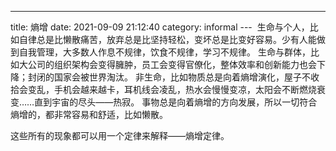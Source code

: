 ---
title: 熵增
date: 2021-09-09 21:12:40
category: informal
--- 
生命与个人，比如自律总是比懒散痛苦，放弃总是比坚持轻松，变坏总是比变好容易。少有人能做到自我管理，大多数人作息不规律，饮食不规律，学习不规律。
生命与群体，比如大公司的组织架构会变得臃肿，员工会变得官僚化，整体效率和创新能力也会下降；封闭的国家会被世界淘汰。
非生命，比如物质总是向着熵增演化，屋子不收拾会变乱，手机会越来越卡，耳机线会凌乱，热水会慢慢变凉，太阳会不断燃烧衰变……直到宇宙的尽头——热寂。
事物总是向着熵增的方向发展，所以一切符合熵增的，都非常容易和舒适，比如懒散。

这些所有的现象都可以用一个定律来解释——熵增定律。

